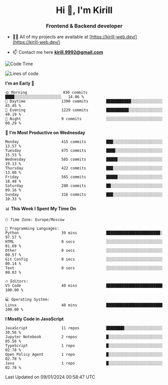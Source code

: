 <h1 align="center">Hi 👋, I'm Kirill</h1>
<h3 align="center">Frontend & Backend developer</h3>

- 👨‍💻 All of my projects are available at [https://kirill-web.dev/](https://kirill-web.dev/)

- 📫 Contact me here **kirill.9992@gmail.com**











<!--START_SECTION:waka-->
![Code Time](http://img.shields.io/badge/Code%20Time-1%2C618%20hrs%2017%20mins-blue)

![Lines of code](https://img.shields.io/badge/From%20Hello%20World%20I%27ve%20Written-4.5%20million%20lines%20of%20code-blue)

**I'm an Early 🐤** 

```text
🌞 Morning                430 commits         ████░░░░░░░░░░░░░░░░░░░░░   14.06 % 
🌆 Daytime                1390 commits        ███████████░░░░░░░░░░░░░░   45.45 % 
🌃 Evening                1229 commits        ██████████░░░░░░░░░░░░░░░   40.19 % 
🌙 Night                  9 commits           ░░░░░░░░░░░░░░░░░░░░░░░░░   00.29 % 
```
📅 **I'm Most Productive on Wednesday** 

```text
Monday                   415 commits         ███░░░░░░░░░░░░░░░░░░░░░░   13.57 % 
Tuesday                  475 commits         ████░░░░░░░░░░░░░░░░░░░░░   15.53 % 
Wednesday                585 commits         █████░░░░░░░░░░░░░░░░░░░░   19.13 % 
Thursday                 422 commits         ███░░░░░░░░░░░░░░░░░░░░░░   13.80 % 
Friday                   565 commits         █████░░░░░░░░░░░░░░░░░░░░   18.48 % 
Saturday                 280 commits         ██░░░░░░░░░░░░░░░░░░░░░░░   09.16 % 
Sunday                   316 commits         ███░░░░░░░░░░░░░░░░░░░░░░   10.33 % 
```


📊 **This Week I Spent My Time On** 

```text
🕑︎ Time Zone: Europe/Moscow

💬 Programming Languages: 
Python                   39 mins             ████████████████████████░   97.57 % 
HTML                     0 secs              ░░░░░░░░░░░░░░░░░░░░░░░░░   01.69 % 
Other                    0 secs              ░░░░░░░░░░░░░░░░░░░░░░░░░   00.57 % 
Git Config               0 secs              ░░░░░░░░░░░░░░░░░░░░░░░░░   00.14 % 
Text                     0 secs              ░░░░░░░░░░░░░░░░░░░░░░░░░   00.03 % 

🔥 Editors: 
VS Code                  40 mins             █████████████████████████   100.00 % 

💻 Operating System: 
Linux                    40 mins             █████████████████████████   100.00 % 
```

**I Mostly Code in JavaScript** 

```text
JavaScript               11 repos            ████████░░░░░░░░░░░░░░░░░   30.56 % 
Jupyter Notebook         2 repos             █░░░░░░░░░░░░░░░░░░░░░░░░   05.56 % 
TypeScript               1 repo              █░░░░░░░░░░░░░░░░░░░░░░░░   02.78 % 
Open Policy Agent        1 repo              █░░░░░░░░░░░░░░░░░░░░░░░░   02.78 % 
Java                     1 repo              █░░░░░░░░░░░░░░░░░░░░░░░░   02.78 % 
```




 Last Updated on 09/01/2024 00:58:47 UTC
<!--END_SECTION:waka-->
